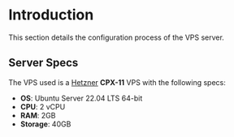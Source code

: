 # Introduction

This section details the configuration process of the VPS server.

## Server Specs

The VPS used is a [Hetzner](https://www.hetzner.com/) **CPX-11** VPS with the following specs:

* **OS**: Ubuntu Server 22.04 LTS 64-bit
* **CPU**: 2 vCPU
* **RAM**: 2GB
* **Storage**: 40GB
